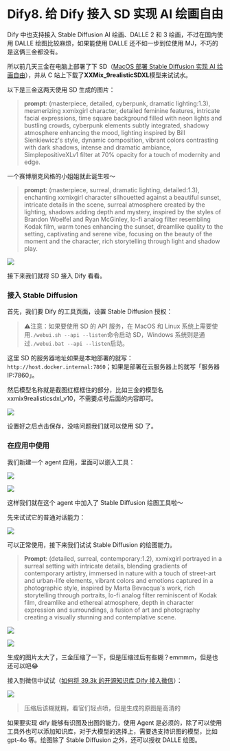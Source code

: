 # Dify8. 给 Dify 接入 SD 实现 AI 绘画自由

Dify 中也支持接入 Stable Diffusion AI 绘画、DALLE 2 和 3 绘画，不过在国内使用 DALLE 绘图比较麻烦，如果能使用 DALLE 还不如一步到位使用 MJ，不巧的是这俩三金都没有。

所以前几天三金在电脑上部署了下 SD（[MacOS 部署 Stable Diffusion 实现 AI 绘画自由](https://mp.weixin.qq.com/s?__biz=MzUyODkwNTg3MA==\&mid=2247485177\&idx=1\&sn=8fcbb0338f8211d433c21953858df909\&chksm=fa686518cd1fec0e470341b1c83e6f8d75bd66dc0f27d97b60c3919a0fbe8a85c8c5ec1cb3ae#rd)），并从 C 站上下载了**XXMix\_9realisticSDXL**模型来试试水。

以下是三金这两天使用 SD 生成的图片：

> **prompt**: (masterpiece, detailed, cyberpunk, dramatic lighting:1.3), mesmerizing xxmixgirl character, detailed feminine features, intricate facial expressions, time square background filled with neon lights and bustling crowds, cyberpunk elements subtly integrated, shadowy atmosphere enhancing the mood, lighting inspired by Bill Sienkiewicz's style, dynamic composition, vibrant colors contrasting with dark shadows, intense and dramatic ambiance, SimplepositiveXLv1 filter at 70% opacity for a touch of modernity and edge.

一个赛博朋克风格的小姐姐就此诞生啦～

> **prompt**: (masterpiece, surreal, dramatic lighting, detailed:1.3), enchanting xxmixgirl character silhouetted against a beautiful sunset, intricate details in the scene, surreal atmosphere created by the lighting, shadows adding depth and mystery, inspired by the styles of Brandon Woelfel and Ryan McGinley, lo-fi analog filter resembling Kodak film, warm tones enhancing the sunset, dreamlike quality to the setting, captivating and serene vibe, focusing on the beauty of the moment and the character, rich storytelling through light and shadow play.

![](assets/ywjmxT4evxAaItUhRRnCc9GxWmpyH9MItnVdXXzW174=.webp)

接下来我们就将 SD 接入 Dify 看看。

### 接入 Stable Diffusion

首先，我们要 Dify 的工具页面，设置 Stable Diffusion 授权：

> ⚠️注意：如果要使用 SD 的 API 服务，在 MacOS 和 Linux 系统上需要使用`./webui.sh --api --listen`命令启动 SD，Windows 系统则是通过`./webui.bat --api --listen`启动。

这里 SD 的服务器地址如果是本地部署的就写：`http://host.docker.internal:7860`；如果是部署在云服务器上的就写「服务器 IP:7860」。

然后模型名称就是截图红框框住的部分，比如三金的模型名 xxmix9realisticsdxl\_v10，不需要点号后面的内容即可。

![](assets/BB5T0cH8vA1ypMcgklcJ9qmNTaMZymHWUGoNDVid6uI=.webp)

设置好之后点击保存，没啥问题我们就可以使用 SD 了。

### 在应用中使用

我们新建一个 agent 应用，里面可以嵌入工具：

![](assets/Yf4IU3MLqvv6-TUiQojCt_yfzsf8a_gWWbsYgjt7zPI=.webp)

![](assets/2fBLwOCJjgDIiLmyzdLiTfOEWdpMrB_Gwd_XCtOY7-4=.webp)

这样我们就在这个 agent 中加入了 Stable Diffusion 绘图工具啦～

先来试试它的普通对话能力：

![](assets/y9A7qZ_-_a72EG7noxR-l34MKIL8iIR55ounFyzsPoQ=.webp)

可以正常使用，接下来我们试试 Stable Diffusion 的绘图能力。

> **Prompt**: (detailed, surreal, contemporary:1.2), xxmixgirl portrayed in a surreal setting with intricate details, blending gradients of contemporary artistry, immersed in nature with a touch of street-art and urban-life elements, vibrant colors and emotions captured in a photographic style, inspired by Marta Bevacqua's work, rich storytelling through portraits, lo-fi analog filter reminiscent of Kodak film, dreamlike and ethereal atmosphere, depth in character expression and surroundings, a fusion of art and photography creating a visually stunning and contemplative scene.

![](assets/pWTlkbhJTzx2q1EXXh_z9eMGSyBBA0sx8rO9o-36ih8=.webp)

![](assets/PVWpa8zKw2WvA-OveMQnSFUKrSHfo9_lO0DL4n081oI=.webp)

生成的图片太大了，三金压缩了一下，但是压缩过后有些糊？emmmm，但是也还可以吧😂

接入到微信中试试（[如何将 39.3k 的开源知识库 Dify 接入微信](https://mp.weixin.qq.com/s?__biz=MzUyODkwNTg3MA==\&mid=2247485151\&idx=1\&sn=22cbef91d44d7211e2ec71835a0faafd\&chksm=fa68653ecd1fec2883fbe8c428a62c9528f57e3f458ca9c1bc2ff45546edcc9fd50a5373ef6e#rd)）：

![](assets/reRN9rt5bAOND2Kc92S3NVT1ryXU4loyOU8Ck0uuktg=.webp)

> 压缩后该糊就糊，看官们轻点喷，但是生成的原图是高清的

如果要实现 dify 能够有识图及出图的能力，使用 Agent 是必须的，除了可以使用工具外也可以添加知识库，对于大模型的选择上，需要选支持识图的模型，比如 gpt-4o 等。绘图除了 Stable Diffusion 之外，还可以授权 DALLE 绘图。

